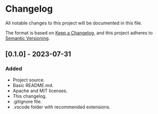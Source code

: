 # Changelog

All notable changes to this project will be documented in this file.

The format is based on [Keep a Changelog](https://keepachangelog.com/en/1.0.0/),
and this project adheres to [Semantic Versioning](https://semver.org/spec/v2.0.0.html).

## [0.1.0] - 2023-07-31

### Added

- Project source.
- Basic README.md.
- Apache and MIT licenses.
- This changelog.
- .gitignore file.
- .vscode folder with recommended extensions.
